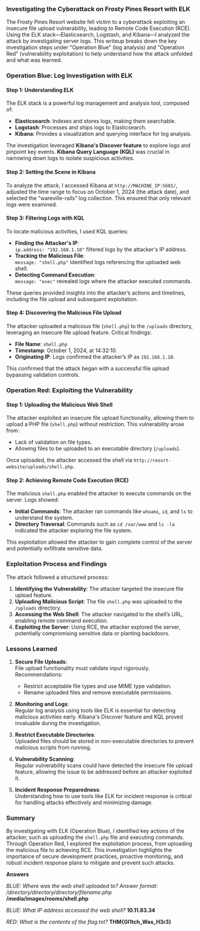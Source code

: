 ### **Investigating the Cyberattack on Frosty Pines Resort with ELK**

The Frosty Pines Resort website fell victim to a cyberattack exploiting an insecure file upload vulnerability, leading to Remote Code Execution (RCE). Using the ELK stack—Elasticsearch, Logstash, and Kibana—I analyzed the attack by investigating server logs. This writeup breaks down the key investigation steps under "Operation Blue" (log analysis) and "Operation Red" (vulnerability exploitation) to help understand how the attack unfolded and what was learned.


### **Operation Blue: Log Investigation with ELK**

#### **Step 1: Understanding ELK**  
The ELK stack is a powerful log management and analysis tool, composed of:  
- **Elasticsearch**: Indexes and stores logs, making them searchable.  
- **Logstash**: Processes and ships logs to Elasticsearch.  
- **Kibana**: Provides a visualization and querying interface for log analysis.

The investigation leveraged **Kibana's Discover feature** to explore logs and pinpoint key events. **Kibana Query Language (KQL)** was crucial in narrowing down logs to isolate suspicious activities.

#### **Step 2: Setting the Scene in Kibana**  
To analyze the attack, I accessed Kibana at `http://MACHINE_IP:5601/`, adjusted the time range to focus on October 1, 2024 (the attack date), and selected the "wareville-rails" log collection. This ensured that only relevant logs were examined.  

#### **Step 3: Filtering Logs with KQL**  
To locate malicious activities, I used KQL queries:  
- **Finding the Attacker's IP**:  
  `ip.address: "192.168.1.10"` filtered logs by the attacker's IP address.  
- **Tracking the Malicious File**:  
  `message: "shell.php"` identified logs referencing the uploaded web shell.  
- **Detecting Command Execution**:  
  `message: "exec"` revealed logs where the attacker executed commands.  

These queries provided insights into the attacker’s actions and timelines, including the file upload and subsequent exploitation.

#### **Step 4: Discovering the Malicious File Upload**  
The attacker uploaded a malicious file (`shell.php`) to the `/uploads` directory, leveraging an insecure file upload feature. Critical findings:  
- **File Name**: `shell.php`  
- **Timestamp**: October 1, 2024, at 14:32:10.  
- **Originating IP**: Logs confirmed the attacker’s IP as `192.168.1.10`.  

This confirmed that the attack began with a successful file upload bypassing validation controls.


### **Operation Red: Exploiting the Vulnerability**

#### **Step 1: Uploading the Malicious Web Shell**  
The attacker exploited an insecure file upload functionality, allowing them to upload a PHP file (`shell.php`) without restriction. This vulnerability arose from:  
- Lack of validation on file types.  
- Allowing files to be uploaded to an executable directory (`/uploads`).  

Once uploaded, the attacker accessed the shell via `http://resort-website/uploads/shell.php`.

#### **Step 2: Achieving Remote Code Execution (RCE)**  
The malicious `shell.php` enabled the attacker to execute commands on the server. Logs showed:  
- **Initial Commands**: The attacker ran commands like `whoami`, `id`, and `ls` to understand the system.  
- **Directory Traversal**: Commands such as `cd /var/www` and `ls -la` indicated the attacker exploring the file system.  

This exploitation allowed the attacker to gain complete control of the server and potentially exfiltrate sensitive data.


### **Exploitation Process and Findings**  

The attack followed a structured process:  
1. **Identifying the Vulnerability**: The attacker targeted the insecure file upload feature.  
2. **Uploading Malicious Script**: The file `shell.php` was uploaded to the `/uploads` directory.  
3. **Accessing the Web Shell**: The attacker navigated to the shell’s URL, enabling remote command execution.  
4. **Exploiting the Server**: Using RCE, the attacker explored the server, potentially compromising sensitive data or planting backdoors.  


### **Lessons Learned**

1. **Secure File Uploads**:  
   File upload functionality must validate input rigorously. Recommendations:  
   - Restrict acceptable file types and use MIME type validation.  
   - Rename uploaded files and remove executable permissions.  

2. **Monitoring and Logs**:  
   Regular log analysis using tools like ELK is essential for detecting malicious activities early. Kibana's Discover feature and KQL proved invaluable during the investigation.  

3. **Restrict Executable Directories**:  
   Uploaded files should be stored in non-executable directories to prevent malicious scripts from running.  

4. **Vulnerability Scanning**:  
   Regular vulnerability scans could have detected the insecure file upload feature, allowing the issue to be addressed before an attacker exploited it.  

5. **Incident Response Preparedness**:  
   Understanding how to use tools like ELK for incident response is critical for handling attacks effectively and minimizing damage.

### **Summary**

By investigating with ELK (Operation Blue), I identified key actions of the attacker, such as uploading the `shell.php` file and executing commands. Through Operation Red, I explored the exploitation process, from uploading the malicious file to achieving RCE. This investigation highlights the importance of secure development practices, proactive monitoring, and robust incident response plans to mitigate and prevent such attacks.

**Answers**

*BLUE: Where was the web shell uploaded to? Answer format: /directory/directory/directory/filename.php* **/media/images/rooms/shell.php**

*BLUE: What IP address accessed the web shell?* **10.11.83.34**

*RED: What is the contents of the flag.txt?* **THM{Gl1tch_Was_H3r3}**
